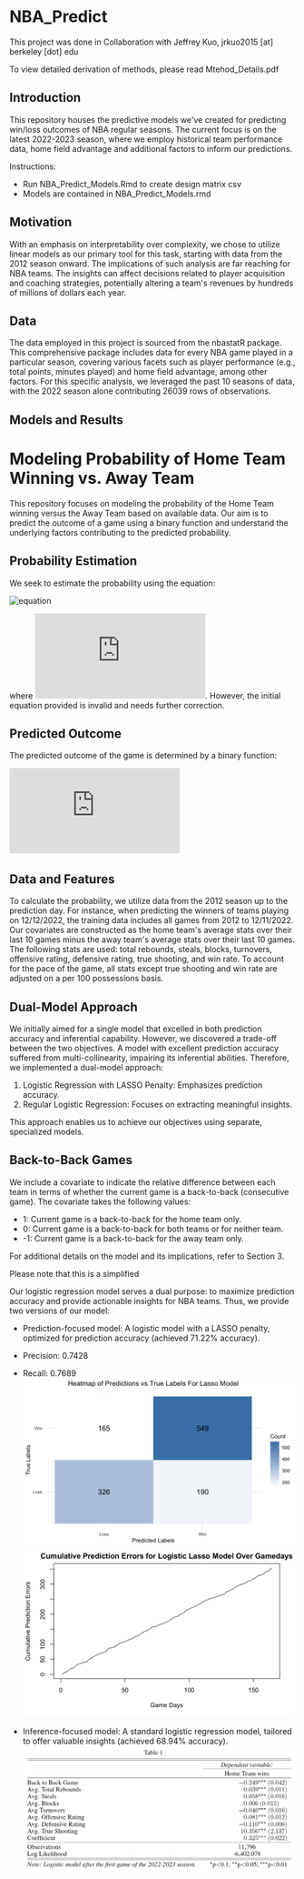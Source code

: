 # NBA_Predict

This project was done in Collaboration with Jeffrey Kuo, jrkuo2015 [at] berkeley [dot] edu

To view detailed derivation of methods, please read Mtehod_Details.pdf

## Introduction

This repository houses the predictive models we've created for predicting win/loss outcomes of NBA regular seasons. The current focus is on the latest 2022-2023 season, where we employ historical team performance data, home field advantage and additional factors to inform our predictions.

Instructions: 
* Run NBA_Predict_Models.Rmd to create design matrix csv
* Models are contained in NBA_Predict_Models.rmd

## Motivation

With an emphasis on interpretability over complexity, we chose to utilize linear models as our primary tool for this task, starting with data from the 2012 season onward. The implications of such analysis are far reaching for NBA teams. The insights can affect decisions related to player acquisition and coaching strategies, potentially altering a team's revenues by hundreds of millions of dollars each year.

## Data

The data employed in this project is sourced from the nbastatR package. This comprehensive package includes data for every NBA game played in a particular season, covering various facets such as player performance (e.g., total points, minutes played) and home field advantage, among other factors. For this specific analysis, we leveraged the past 10 seasons of data, with the 2022 season alone contributing 26039 rows of observations.

## Models and Results

# Modeling Probability of Home Team Winning vs. Away Team

This repository focuses on modeling the probability of the Home Team winning versus the Away Team based on available data. Our aim is to predict the outcome of a game using a binary function and understand the underlying factors contributing to the predicted probability.

## Probability Estimation

We seek to estimate the probability using the equation:

![equation](https://latex.codecogs.com/png.latex?\Prob%28%5Ctext%7BHome%20Team%20wins%20vs.%20Away%20Team%7D%7C%20%5Ctext%7Bdata%7D%20%29%20%3D%20%5Chat%7Bp%7D)

where ![equation](https://latex.codecogs.com/png.latex?0%20%5Cleq%20%5Chat%7Bp%7D%20%5Cleq%201). However, the initial equation provided is invalid and needs further correction.

## Predicted Outcome

The predicted outcome of the game is determined by a binary function:

![equation](https://latex.codecogs.com/png.latex?%5Chat%7By%7D%20%3D%20%5Cbegin%7Bcases%7D%20%5Ctext%7BHome%20Team%20wins%7D%20%26%20%5Chat%7Bp%7D_i%20%5Cgeq%200.5%20%5C%5C%20%5Ctext%7BAway%20Team%20wins%7D%20%26%20%5Chat%7Bp%7D_i%20%3C%200.5.%20%5Cend%7Bcases%7D)

## Data and Features

To calculate the probability, we utilize data from the 2012 season up to the prediction day. For instance, when predicting the winners of teams playing on 12/12/2022, the training data includes all games from 2012 to 12/11/2022. Our covariates are constructed as the home team's average stats over their last 10 games minus the away team's average stats over their last 10 games. The following stats are used: total rebounds, steals, blocks, turnovers, offensive rating, defensive rating, true shooting, and win rate. To account for the pace of the game, all stats except true shooting and win rate are adjusted on a per 100 possessions basis.

## Dual-Model Approach

We initially aimed for a single model that excelled in both prediction accuracy and inferential capability. However, we discovered a trade-off between the two objectives. A model with excellent prediction accuracy suffered from multi-collinearity, impairing its inferential abilities. Therefore, we implemented a dual-model approach:

1. Logistic Regression with LASSO Penalty: Emphasizes prediction accuracy.
2. Regular Logistic Regression: Focuses on extracting meaningful insights.

This approach enables us to achieve our objectives using separate, specialized models.

## Back-to-Back Games

We include a covariate to indicate the relative difference between each team in terms of whether the current game is a back-to-back (consecutive game). The covariate takes the following values:
- 1: Current game is a back-to-back for the home team only.
- 0: Current game is a back-to-back for both teams or for neither team.
- -1: Current game is a back-to-back for the away team only.

For additional details on the model and its implications, refer to Section 3.

Please note that this is a simplified

Our logistic regression model serves a dual purpose: to maximize prediction accuracy and provide actionable insights for NBA teams. Thus, we provide two versions of our model:

* Prediction-focused model: A logistic model with a LASSO penalty, optimized for prediction accuracy (achieved 71.22% accuracy).
* Precision: 0.7428
* Recall: 0.7689
![Confusion Matrix](./Images/heatmap_lasso.png)
![Model Performance Over time](./Images/lasso_plot.png)

* Inference-focused model: A standard logistic regression model, tailored to offer valuable insights (achieved 68.94% accuracy).
![Summary table](./Images/Logistic_Summary.png)